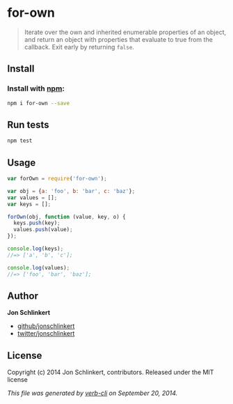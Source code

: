 # for-own

> Iterate over the own and inherited enumerable properties of an object, and return an object with properties that evaluate to true from the callback. Exit early by returning `false`.

## Install

### Install with [npm](https://www.npmjs.com/):

```bash
npm i for-own --save
```

## Run tests

```bash
npm test
```

## Usage

```javascript
var forOwn = require('for-own');

var obj = {a: 'foo', b: 'bar', c: 'baz'};
var values = [];
var keys = [];

forOwn(obj, function (value, key, o) {
  keys.push(key);
  values.push(value);
});

console.log(keys);
//=> ['a', 'b', 'c'];

console.log(values);
//=> ['foo', 'bar', 'baz'];
```

## Author

**Jon Schlinkert**

* [github/jonschlinkert](https://github.com/jonschlinkert)
* [twitter/jonschlinkert](http://twitter.com/jonschlinkert)

## License

Copyright \(c\) 2014 Jon Schlinkert, contributors. Released under the MIT license

_This file was generated by_ [_verb-cli_](https://github.com/assemble/verb-cli) _on September 20, 2014._

